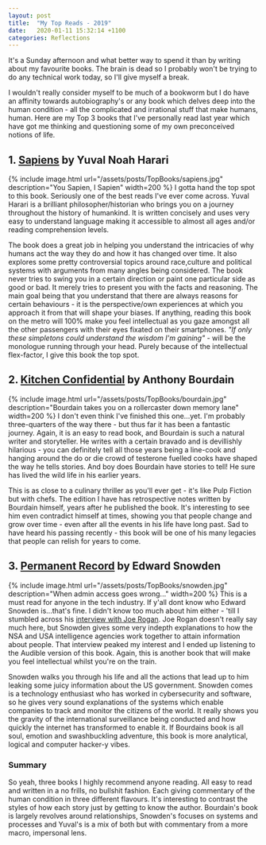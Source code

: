 ```yaml
---
layout: post
title:  "My Top Reads - 2019"
date:   2020-01-11 15:32:14 +1100
categories: Reflections
---
```

It's a Sunday afternoon and what better way to spend it than by writing about my favourite books. The brain is dead so I probably won't be trying to do any technical work today, so I'll give myself a break.

I wouldn't really consider myself to be much of a bookworm but I do have an affinity towards autobiography's or any book which delves deep into the human condition - all the complicated and irrational stuff that make humans, human. Here are my Top 3 books that I've personally read last year which have got me thinking and questioning some of my own preconceived notions of life.

## 1. [__Sapiens__](https://www.ynharari.com/book/sapiens/) by Yuval Noah Harari
{% include image.html url="/assets/posts/TopBooks/sapiens.jpg" description="You Sapien, I Sapien" width=200 %}
I gotta hand the top spot to this book. Seriously one of the best reads I've ever come across. Yuval Harari is a brilliant philosopher/historian who brings you on a journey throughout the history of humankind. It is written concisely and uses very easy to understand language making it accessible to almost all ages and/or reading comprehension levels.

The book does a great job in helping you understand the intricacies of why humans act the way they do and how it has changed over time. It also explores some pretty controversial topics around race,culture and political systems with arguments from many angles being considered. The book never tries to swing you in a certain direction or paint one particular side as good or bad. It merely tries to present you with the facts and reasoning. The main goal being that you understand that there are always reasons for certain behaviours - it is the perspective/own experiences at which you approach it from that will shape your biases. If anything, reading this book on the metro will 100% make you feel intellectual as you gaze amongst all the other passengers with their eyes fixated on their smartphones. *"If only these simpletons could understand the wisdom I'm gaining"* - will be the monologue running through your head. Purely because of the intellectual flex-factor, I give this book the top spot. 

## 2. [__Kitchen Confidential__](https://www.goodreads.com/book/show/33313.Kitchen_Confidential) by Anthony Bourdain
{% include image.html url="/assets/posts/TopBooks/bourdain.jpg" description="Bourdain takes you on a rollercaster down memory lane" width=200 %}
I don't even think I've finished this one...yet. I'm probably three-quarters of the way there - but thus far it has been a fantastic journey. Again, it is an easy to read book, and Bourdain is such a natural writer and storyteller. He writes with a certain bravado and is devillishly hilarious - you can definitely tell all those years being a line-cook and hanging around the do or die crowd of testerone fuelled cooks have shaped the way he tells stories. And boy does Bourdain have stories to tell! He sure has lived the wild life in his earlier years. 

This is as close to a culinary thriller as you'll ever get - it's like Pulp Fiction but with chefs. The edition I have has retrospective notes written by Bourdain himself, years after he published the book. It's interesting to see him even contradict himself at times, showing you that people change and grow over time - even after all the events in his life have long past. Sad to have heard his passing recently - this book will be one of his many legacies that people can relish for years to come.

## 3. [__Permanent Record__](https://www.goodreads.com/book/show/46223297-permanent-record) by Edward Snowden
{% include image.html url="/assets/posts/TopBooks/snowden.jpg" description="When admin access goes wrong..." width=200 %}
This is a must read for anyone in the tech industry. If y'all dont know who Edward Snowden is...that's fine. I didn't know too much about him either - 'till I stumbled across his [interview with Joe Rogan](https://www.youtube.com/watch?v=efs3QRr8LWw). Joe Rogan doesn't really say much here, but Snowden gives some very indepth explanations to how the NSA and USA intelligence agencies work together to attain information about people. That interview peaked my interest and I ended up listening to the Audible version of this book. Again, this is another book that will make you feel intellectual whilst you're on the train. 

Snowden walks you through his life and all the actions that lead up to him leaking some juicy information about the US government. Snowden comes is a technology enthusiast who has worked in cybersecurity and software, so he gives very sound explanations of the systems which enable companies to track and monitor the citizens of the world. It really shows you the gravity of the international surveillance being conducted and how quickly the internet has transformed to enable it. If Bourdains book is all soul, emotion and swashbuckling adventure, this book is more analytical, logical and computer hacker-y vibes.

### Summary
So yeah, three books I highly recommend anyone reading. All easy to read and written in a no frills, no bullshit fashion. Each giving commentary of the human condition in three different flavours. It's interesting to contrast the styles of how each story just by getting to know the author. Bourdain's book is largely revolves around relationships, Snowden's focuses on systems and processes and Yuval's is a mix of both but with commentary from a more macro, impersonal lens.  


<!-- [Read more...](https://medium.com/@iamwilliamj/the-false-positives-of-high-grades-da29fcb5b1f8) -->

